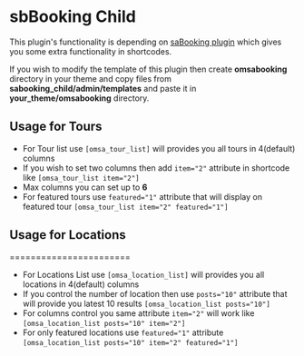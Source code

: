# sbBooking Child

This plugin's functionality is depending on [saBooking plugin](http://codecanyon.net/item/sabooking-tours-events-booking-wp-plugin/8970021) 
which gives you some extra functionality in shortcodes.  

If you wish to modify the template of this plugin then create **omsabooking** directory in your theme and copy files from **sabooking_child/admin/templates** 
and paste it in **your_theme/omsabooking** directory.


## Usage for Tours

* For Tour list use ```[omsa_tour_list]``` will provides you all tours in 4(default) columns
* If you wish to set two columns then add ```item="2"``` attribute in shortcode like ```[omsa_tour_list item="2"]``` 
* Max columns you can set up to **6**
* For featured tours use ```featured="1"``` attribute that will display on featured tour ```[omsa_tour_list item="2" featured="1"]``` 


## Usage for Locations
=======================

* For Locations List use ```[omsa_location_list]``` will provides you all locations in 4(default) columns
* If you control the number of location then use ```posts="10"``` attribute that will provide you latest 10 results ```[omsa_location_list posts="10"]```
* For columns control you same attribute ```item="2"``` will work like ```[omsa_location_list posts="10" item="2"]```
* For only featured locations use ```featured="1"``` attribute ```[omsa_location_list posts="10" item="2" featured="1"]```
